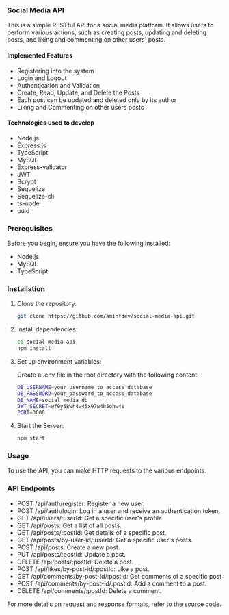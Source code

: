 ### Social Media API 

This is a simple RESTful API for a social media platform. It allows users to perform various actions, such as creating posts, updating and deleting posts, and liking and commenting on other users' posts.


#### Implemented Features

* Registering into the system
* Login and Logout
* Authentication and Validation
* Create, Read, Update, and Delete the Posts
* Each post can be updated and deleted only by its author
* Liking and Commenting on other users posts


#### Technologies used to develop

* Node.js
* Express.js
* TypeScript
* MySQL
* Express-validator
* JWT
* Bcrypt
* Sequelize
* Sequelize-cli
* ts-node
* uuid


### Prerequisites

Before you begin, ensure you have the following installed:

- Node.js
- MySQL
- TypeScript


### Installation

1. Clone the repository:

   ```bash
   git clone https://github.com/aminfdev/social-media-api.git
   ```

2. Install dependencies:

   ```bash
   cd social-media-api
   npm install
   ```

3. Set up environment variables:

   Create a .env file in the root directory with the following content:
 
   ```bash
   DB_USERNAME=your_username_to_access_database
   DB_PASSWORD=your_password_to_access_database
   DB_NAME=social_media_db
   JWT_SECRET=wf9y58wh4w45x97w4h5ohw4s
   PORT=3000
   ```

4. Start the Server:

   ```bash
   npm start
   ```


### Usage

To use the API, you can make HTTP requests to the various endpoints.


### API Endpoints

 * POST /api/auth/register: Register a new user.
 * POST /api/auth/login: Log in a user and receive an authentication token.
 * GET /api/users/:userId: Get a specific user's profile
 * GET /api/posts: Get a list of all posts.
 * GET /api/posts/:postId: Get details of a specific post.
 * GET /api/posts/by-user-id/:userId: Get a specific user's posts.
 * POST /api/posts: Create a new post.
 * PUT /api/posts/:postId: Update a post.
 * DELETE /api/posts/:postId: Delete a post.
 * POST /api/likes/by-post-id/:postId: Like a post.
 * GET /api/comments/by-post-id/:postId: Get comments of a specific post
 * POST /api/comments/by-post-id/:postId: Add a comment to a post.
 * DELETE /api/comments/:postId: Delete a comment.


For more details on request and response formats, refer to the source code.
